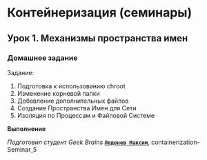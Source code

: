# Контейнеризация (семинары)




## Урок 1. Механизмы пространства имен


### **Домашнее задание**

Задание:
1) Подготовка к использованию chroot
2) Изменение корневой папки
3) Добавление дополнительных файлов
4) Создание Пространства Имен для Сети
5) Изоляция по Процессам и Файловой Системе




**Выполнение**





*Подготовил студент Geek Brains* [**`Леденев Максим`**](https://github.com/ScarletStranger), containerization-Seminar_5
